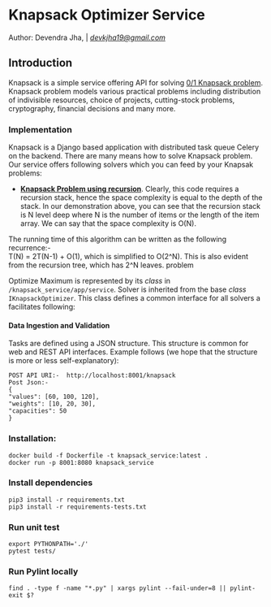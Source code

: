 # Knapsack Optimizer Service

Author: Devendra Jha,  | *devkjha19@gmail.com*


## Introduction ##

Knapsack is a simple service offering API for solving [0/1 Knapsack problem](https://en.wikipedia.org/wiki/Knapsack_problem). Knapsack problem models various practical problems including distribution of indivisible resources, choice of projects, cutting-stock problems, cryptography, financial decisions and many more.

### Implementation ###

Knapsack is a Django based application with distributed task queue Celery on the backend. There are many means how to solve Knapsack problem. Our service offers following solvers which you can feed by your Knapsak problems:

*  [**Knapsack Problem using recursion**](https://www.geeksforgeeks.org/0-1-knapsack-problem-dp-10/). Clearly, this code requires a recursion stack, hence the space complexity is equal to the depth of the stack. In our demonstration above, you can see that the recursion stack is N level deep where N is the number of items or the length of the item array. We can say that the space complexity is O(N).

The running time of this algorithm can be written as the following recurrence:-   
T(N) = 2T(N-1) + O(1), which is simplified to O(2^N). This is also evident from the recursion tree, which has 2^N leaves.
problem

Optimize Maximum is represented by its *class* in `/knapsack_service/app/service`. Solver is inherited from the base *class* `IKnapsackOptimizer`. This class defines a common interface for all solvers a facilitates following:



#### Data Ingestion and Validation ####
Tasks are defined using a JSON structure. This structure is common for web and REST API interfaces. Example follows (we hope that the structure is more or less self-explanatory):

```
POST API URI:-  http://localhost:8001/knapsack
Post Json:-
{
"values": [60, 100, 120],
"weights": [10, 20, 30],
"capacities": 50
}
```
### Installation: ####
```
docker build -f Dockerfile -t knapsack_service:latest .
docker run -p 8001:8080 knapsack_service
```

### Install dependencies
```
pip3 install -r requirements.txt
pip3 install -r requirements-tests.txt
```
### Run unit test
```
export PYTHONPATH='./'
pytest tests/
```


### Run Pylint locally
```
find . -type f -name "*.py" | xargs pylint --fail-under=8 || pylint-exit $?
```
